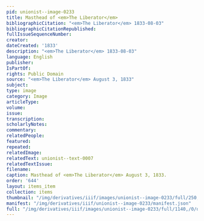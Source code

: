```yaml
---
pid: unionist--image-0233
title: Masthead of <em>The Liberator</em>
bibliographicCitation: "<em>The Liberator</em> 1833-08-03"
bibliographicCitationRepublished: 
fullIssueSequenceNumber: 
creator: 
dateCreated: '1833'
description: "<em>The Liberator</em> 1833-08-03"
language: English
publisher: 
IsPartOf: 
rights: Public Domain
source: "<em>The Liberator</em> August 3, 1833"
subject: 
type: image
category: Image
articleType: 
volume: 
issue: 
transcription: 
scholarlyNotes: 
commentary: 
relatedPeople: 
featured: 
repeated: 
relatedImage: 
relatedText: unionist--text-0007
relatedTextIssue: 
filename: 
caption: Masthead of <em>The Liberator</em> August 3, 1833.
order: '644'
layout: items_item
collection: items
thumbnail: "/img/derivatives/iiif/images/unionist--image-0233/full/250,/0/default.jpg"
manifest: "/img/derivatives/iiif/unionist--image-0233/manifest.json"
full: "/img/derivatives/iiif/images/unionist--image-0233/full/1140,/0/default.jpg"
---
```

